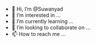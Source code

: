 - 👋 Hi, I’m @Suwanyad
- 👀 I’m interested in ...
- 🌱 I’m currently learning ...
- 💞️ I’m looking to collaborate on ...
- 📫 How to reach me ...

<!---
Suwanyad/Suwanyad is a ✨ special ✨ repository because its `README.md` (this file) appears on your GitHub profile.
You can click the Preview link to take a look at your changes.
--->
